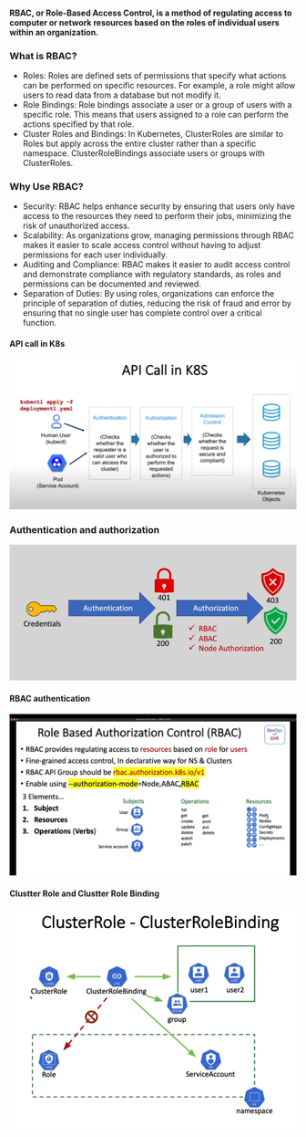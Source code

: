 #### RBAC, or Role-Based Access Control, is a method of regulating access to computer or network resources based on the roles of individual users within an organization.
### What is RBAC?
- Roles: Roles are defined sets of permissions that specify what actions can be performed on specific resources. For example, a role might allow users to read data from a database but not modify it.
- Role Bindings: Role bindings associate a user or a group of users with a specific role. This means that users assigned to a role can perform the actions specified by that role.
- Cluster Roles and Bindings: In Kubernetes, ClusterRoles are similar to Roles but apply across the entire cluster rather than a specific namespace. ClusterRoleBindings associate users or groups with ClusterRoles.

### Why Use RBAC?
- Security: RBAC helps enhance security by ensuring that users only have access to the resources they need to perform their jobs, minimizing the risk of unauthorized access.
- Scalability: As organizations grow, managing permissions through RBAC makes it easier to scale access control without having to adjust permissions for each user individually.
- Auditing and Compliance: RBAC makes it easier to audit access control and demonstrate compliance with regulatory standards, as roles and permissions can be documented and reviewed.
- Separation of Duties: By using roles, organizations can enforce the principle of separation of duties, reducing the risk of fraud and error by ensuring that no single user has complete control over a critical function.
#### API call in K8s
![k8s api call](https://github.com/Ankithv007/Kubernetes/blob/main/K8s%20RBAC/images/k8s%20api%20call.png)
### Authentication and authorization 
![Authentication](https://github.com/Ankithv007/Kubernetes/blob/main/K8s%20RBAC/images/authentication%201.png)
#### RBAC authentication
![rbac authentication](https://github.com/Ankithv007/Kubernetes/blob/main/K8s%20RBAC/images/rbac%20authentication.png)
#### Clustter Role and Clustter Role Binding
![clustter role and binding](https://github.com/Ankithv007/Kubernetes/blob/main/K8s%20RBAC/images/clustter%20role%20and%20binding.png)

